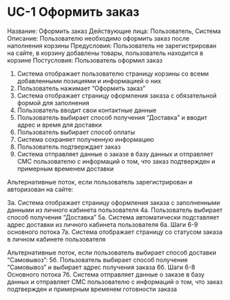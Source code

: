 # **UC-1 Оформить заказ**
Название: Оформить заказ
Действующие лица: Пользователь, Система
Описание: Пользователю необходимо оформить заказ после наполнения корзины
Предусловия: Пользователь не зарегистрирован на сайте, в корзину добавлены товары, пользователь находится в корзине
Постусловия: Пользователь оформил заказ

1. Система отображает пользователю страницу корзины со всеми добавленными позициями и информацией о них
1. Пользователь нажимает “Оформить заказ”
1. Система отображает страницу оформления заказа с обязательной формой для заполнения
1. Пользователь вводит свои контактные данные
1. Пользователь выбирает способ получения “Доставка” и вводит адрес и время для доставки 
1. Пользователь выбирает способ оплаты 
1. Система сохраняет полученную информацию
1. Пользователь подтверждает заказ
1. Система отправляет данные о заказе в базу данных и отправляет СМС пользователю с информаций о том, что заказ подтвержден и примерным временем доставки

Альтернативные поток, если пользователь зарегистрирован и авторизован на сайте:

3а. Система отображает страницу оформления заказа с заполненными данными из личного кабинета пользователя
4а. Пользователь выбирает способ получения “Доставка”
5а. Система автоматически подставляет адрес доставки из личного кабинета пользователя
6а. Шаги 6-9 основного потока 
7а. Система отображает страницу со статусом заказа в личном кабинете пользователя

Альтернативные поток, если пользователь выбирает способ доставки “Самовывоз”:
5б. Пользователь выбирает способ получения “Самовывоз” и выбирает адрес получения заказа
6б. Шаги 6-8 Основного потока
7б. Система отправляет данные о заказе в базу данных и отправляет СМС пользователю с информаций о том, что заказ подтвержден и примерным временем готовности заказа
